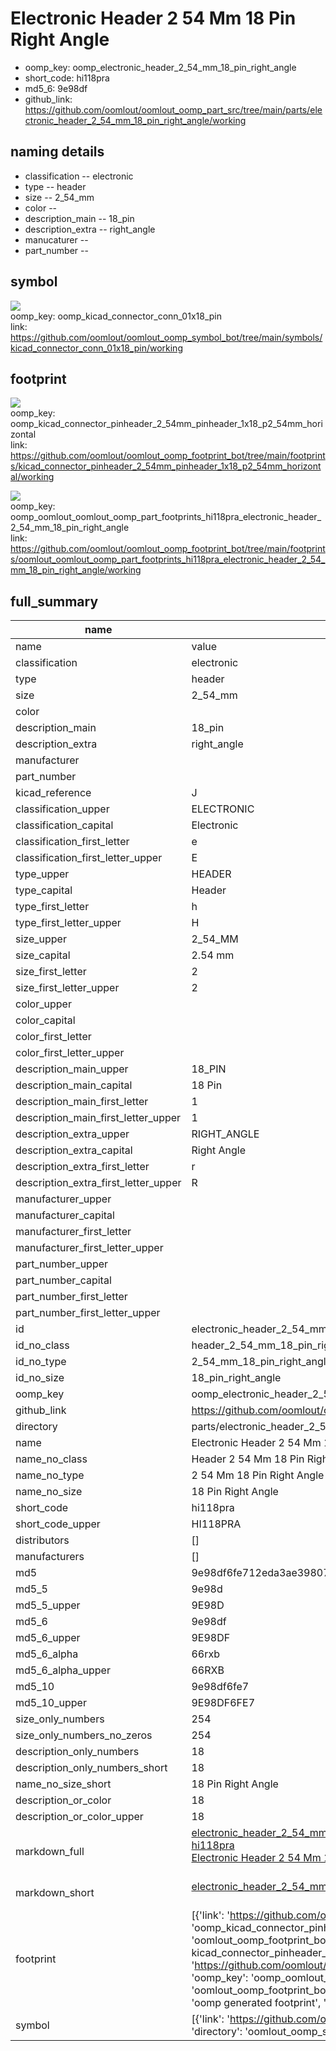 # Electronic Header 2 54 Mm 18 Pin Right Angle

  
* oomp_key: oomp_electronic_header_2_54_mm_18_pin_right_angle 
* short_code: hi118pra
* md5_6: 9e98df  
* github_link: https://github.com/oomlout/oomlout_oomp_part_src/tree/main/parts/electronic_header_2_54_mm_18_pin_right_angle/working  
## naming details
* classification -- electronic
* type -- header
* size -- 2_54_mm
* color -- 
* description_main -- 18_pin
* description_extra -- right_angle
* manucaturer -- 
* part_number -- 



## symbol

![](symbol/{index}/working/working_600.png)  
oomp_key: oomp_kicad_connector_conn_01x18_pin  
link: https://github.com/oomlout/oomlout_oomp_symbol_bot/tree/main/symbols/kicad_connector_conn_01x18_pin/working  

## footprint

![](footprint/{index}/working/working_600.png)  
oomp_key: oomp_kicad_connector_pinheader_2_54mm_pinheader_1x18_p2_54mm_horizontal  
link: https://github.com/oomlout/oomlout_oomp_footprint_bot/tree/main/footprints/kicad_connector_pinheader_2_54mm_pinheader_1x18_p2_54mm_horizontal/working  

![](footprint/{index}/working/working_600.png)  
oomp_key: oomp_oomlout_oomlout_oomp_part_footprints_hi118pra_electronic_header_2_54_mm_18_pin_right_angle  
link: https://github.com/oomlout/oomlout_oomp_footprint_bot/tree/main/footprints/oomlout_oomlout_oomp_part_footprints_hi118pra_electronic_header_2_54_mm_18_pin_right_angle/working  

## full_summary
| name | value | 
| --- | --- | 
| name | value | 
| classification | electronic | 
| type | header | 
| size | 2_54_mm | 
| color |  | 
| description_main | 18_pin | 
| description_extra | right_angle | 
| manufacturer |  | 
| part_number |  | 
| kicad_reference | J | 
| classification_upper | ELECTRONIC | 
| classification_capital | Electronic | 
| classification_first_letter | e | 
| classification_first_letter_upper | E | 
| type_upper | HEADER | 
| type_capital | Header | 
| type_first_letter | h | 
| type_first_letter_upper | H | 
| size_upper | 2_54_MM | 
| size_capital | 2.54 mm | 
| size_first_letter | 2 | 
| size_first_letter_upper | 2 | 
| color_upper |  | 
| color_capital |  | 
| color_first_letter |  | 
| color_first_letter_upper |  | 
| description_main_upper | 18_PIN | 
| description_main_capital | 18 Pin | 
| description_main_first_letter | 1 | 
| description_main_first_letter_upper | 1 | 
| description_extra_upper | RIGHT_ANGLE | 
| description_extra_capital | Right Angle | 
| description_extra_first_letter | r | 
| description_extra_first_letter_upper | R | 
| manufacturer_upper |  | 
| manufacturer_capital |  | 
| manufacturer_first_letter |  | 
| manufacturer_first_letter_upper |  | 
| part_number_upper |  | 
| part_number_capital |  | 
| part_number_first_letter |  | 
| part_number_first_letter_upper |  | 
| id | electronic_header_2_54_mm_18_pin_right_angle | 
| id_no_class | header_2_54_mm_18_pin_right_angle | 
| id_no_type | 2_54_mm_18_pin_right_angle | 
| id_no_size | 18_pin_right_angle | 
| oomp_key | oomp_electronic_header_2_54_mm_18_pin_right_angle | 
| github_link | https://github.com/oomlout/oomlout_oomp_part_src/tree/main/parts/electronic_header_2_54_mm_18_pin_right_angle/working | 
| directory | parts/electronic_header_2_54_mm_18_pin_right_angle | 
| name | Electronic Header 2 54 Mm 18 Pin Right Angle | 
| name_no_class | Header 2 54 Mm 18 Pin Right Angle | 
| name_no_type | 2 54 Mm 18 Pin Right Angle | 
| name_no_size | 18 Pin Right Angle | 
| short_code | hi118pra | 
| short_code_upper | HI118PRA | 
| distributors | [] | 
| manufacturers | [] | 
| md5 | 9e98df6fe712eda3ae3980723b58be0c | 
| md5_5 | 9e98d | 
| md5_5_upper | 9E98D | 
| md5_6 | 9e98df | 
| md5_6_upper | 9E98DF | 
| md5_6_alpha | 66rxb | 
| md5_6_alpha_upper | 66RXB | 
| md5_10 | 9e98df6fe7 | 
| md5_10_upper | 9E98DF6FE7 | 
| size_only_numbers | 254 | 
| size_only_numbers_no_zeros | 254 | 
| description_only_numbers | 18 | 
| description_only_numbers_short | 18 | 
| name_no_size_short | 18 Pin Right Angle | 
| description_or_color | 18 | 
| description_or_color_upper | 18 | 
| markdown_full | [electronic_header_2_54_mm_18_pin_right_angle](https://github.com/oomlout/oomlout_oomp_part_src/tree/main/parts/electronic_header_2_54_mm_18_pin_right_angle/working)<br>[hi118pra](https://github.com/oomlout/oomlout_oomp_part_src/tree/main/parts/electronic_header_2_54_mm_18_pin_right_angle/working)<br>[Electronic Header 2 54 Mm 18 Pin Right Angle](https://github.com/oomlout/oomlout_oomp_part_src/tree/main/parts/electronic_header_2_54_mm_18_pin_right_angle/working)<br><br> | 
| markdown_short | [electronic_header_2_54_mm_18_pin_right_angle](https://github.com/oomlout/oomlout_oomp_part_src/tree/main/parts/electronic_header_2_54_mm_18_pin_right_angle/working)<br><br> | 
| footprint | [{'link': 'https://github.com/oomlout/oomlout_oomp_footprint_bot/tree/main/foootprntss/kicad_connector_pinheader_2_54mm_pinheader_1x18_p2_54mm_horizontal', 'oomp_key': 'oomp_kicad_connector_pinheader_2_54mm_pinheader_1x18_p2_54mm_horizontal', 'directory': 'oomlout_oomp_footprint_bot/footprints/kicad_connector_pinheader_2_54mm_pinheader_1x18_p2_54mm_horizontal//working/working.kicad_mod', 'note': 'source footprint kicad_connector_pinheader_2_54mm_pinheader_1x18_p2_54mm_horizontal', 'index': 0}, {'link': 'https://github.com/oomlout/oomlout_oomp_footprint_bot/tree/main/foootprntss/oomlout_oomlout_oomp_part_footprints_hi118pra_electronic_header_2_54_mm_18_pin_right_angle', 'oomp_key': 'oomp_oomlout_oomlout_oomp_part_footprints_hi118pra_electronic_header_2_54_mm_18_pin_right_angle', 'directory': 'oomlout_oomp_footprint_bot/footprints/oomlout_oomlout_oomp_part_footprints_hi118pra_electronic_header_2_54_mm_18_pin_right_angle//working/working.kicad_mod', 'note': 'oomp generated footprint', 'index': 1}] | 
| symbol | [{'link': 'https://github.com/oomlout/oomlout_oomp_symbol_bot/tree/main/symbols/kicad_connector_conn_01x18_pin', 'oomp_key': 'oomp_kicad_connector_conn_01x18_pin', 'directory': 'oomlout_oomp_symbol_bot/symbols/kicad_connector_conn_01x18_pin//working/working.kicad_sym', 'index': 0}] | 
